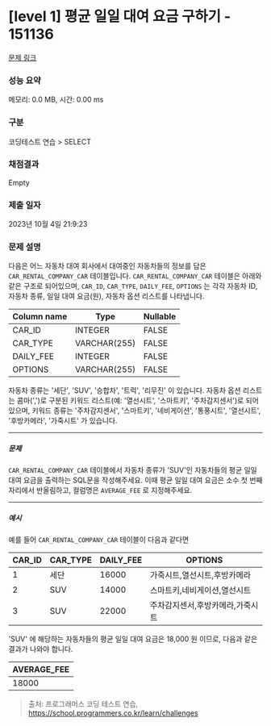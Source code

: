 # [level 1] 평균 일일 대여 요금 구하기 - 151136 

[문제 링크](https://school.programmers.co.kr/learn/courses/30/lessons/151136) 

### 성능 요약

메모리: 0.0 MB, 시간: 0.00 ms

### 구분

코딩테스트 연습 > SELECT

### 채점결과

Empty

### 제출 일자

2023년 10월 4일 21:9:23

### 문제 설명

<p style="user-select: auto;">다음은 어느 자동차 대여 회사에서 대여중인 자동차들의 정보를 담은 <code style="user-select: auto;">CAR_RENTAL_COMPANY_CAR</code> 테이블입니다. <code style="user-select: auto;">CAR_RENTAL_COMPANY_CAR</code> 테이블은 아래와 같은 구조로 되어있으며, <code style="user-select: auto;">CAR_ID</code>, <code style="user-select: auto;">CAR_TYPE</code>, <code style="user-select: auto;">DAILY_FEE</code>, <code style="user-select: auto;">OPTIONS</code> 는 각각 자동차 ID, 자동차 종류, 일일 대여 요금(원), 자동차 옵션 리스트를 나타냅니다.</p>
<table class="table" style="user-select: auto;">
        <thead style="user-select: auto;"><tr style="user-select: auto;">
<th style="user-select: auto;">Column name</th>
<th style="user-select: auto;">Type</th>
<th style="user-select: auto;">Nullable</th>
</tr>
</thead>
        <tbody style="user-select: auto;"><tr style="user-select: auto;">
<td style="user-select: auto;">CAR_ID</td>
<td style="user-select: auto;">INTEGER</td>
<td style="user-select: auto;">FALSE</td>
</tr>
<tr style="user-select: auto;">
<td style="user-select: auto;">CAR_TYPE</td>
<td style="user-select: auto;">VARCHAR(255)</td>
<td style="user-select: auto;">FALSE</td>
</tr>
<tr style="user-select: auto;">
<td style="user-select: auto;">DAILY_FEE</td>
<td style="user-select: auto;">INTEGER</td>
<td style="user-select: auto;">FALSE</td>
</tr>
<tr style="user-select: auto;">
<td style="user-select: auto;">OPTIONS</td>
<td style="user-select: auto;">VARCHAR(255)</td>
<td style="user-select: auto;">FALSE</td>
</tr>
</tbody>
      </table>
<p style="user-select: auto;">자동차 종류는 '세단', 'SUV', '승합차', '트럭', '리무진' 이 있습니다. 자동차 옵션 리스트는 콤마(',')로 구분된 키워드 리스트(예: '열선시트', '스마트키', '주차감지센서')로 되어있으며, 키워드 종류는 '주차감지센서', '스마트키', '네비게이션', '통풍시트', '열선시트', '후방카메라', '가죽시트' 가 있습니다.</p>

<hr style="user-select: auto;">

<h5 style="user-select: auto;">문제</h5>

<p style="user-select: auto;"><code style="user-select: auto;">CAR_RENTAL_COMPANY_CAR</code> 테이블에서 자동차 종류가 'SUV'인 자동차들의 평균 일일 대여 요금을 출력하는 SQL문을 작성해주세요. 이때 평균 일일 대여 요금은 소수 첫 번째 자리에서 반올림하고, 컬럼명은 <code style="user-select: auto;">AVERAGE_FEE</code> 로 지정해주세요.</p>

<hr style="user-select: auto;">

<h5 style="user-select: auto;">예시</h5>

<p style="user-select: auto;">예를 들어 <code style="user-select: auto;">CAR_RENTAL_COMPANY_CAR</code> 테이블이 다음과 같다면</p>
<table class="table" style="user-select: auto;">
        <thead style="user-select: auto;"><tr style="user-select: auto;">
<th style="user-select: auto;">CAR_ID</th>
<th style="user-select: auto;">CAR_TYPE</th>
<th style="user-select: auto;">DAILY_FEE</th>
<th style="user-select: auto;">OPTIONS</th>
</tr>
</thead>
        <tbody style="user-select: auto;"><tr style="user-select: auto;">
<td style="user-select: auto;">1</td>
<td style="user-select: auto;">세단</td>
<td style="user-select: auto;">16000</td>
<td style="user-select: auto;">가죽시트,열선시트,후방카메라</td>
</tr>
<tr style="user-select: auto;">
<td style="user-select: auto;">2</td>
<td style="user-select: auto;">SUV</td>
<td style="user-select: auto;">14000</td>
<td style="user-select: auto;">스마트키,네비게이션,열선시트</td>
</tr>
<tr style="user-select: auto;">
<td style="user-select: auto;">3</td>
<td style="user-select: auto;">SUV</td>
<td style="user-select: auto;">22000</td>
<td style="user-select: auto;">주차감지센서,후방카메라,가죽시트</td>
</tr>
</tbody>
      </table>
<p style="user-select: auto;">'SUV' 에 해당하는 자동차들의 평균 일일 대여 요금은 18,000 원 이므로, 다음과 같은 결과가 나와야 합니다.</p>
<table class="table" style="user-select: auto;">
        <thead style="user-select: auto;"><tr style="user-select: auto;">
<th style="user-select: auto;">AVERAGE_FEE</th>
</tr>
</thead>
        <tbody style="user-select: auto;"><tr style="user-select: auto;">
<td style="user-select: auto;">18000</td>
</tr>
</tbody>
      </table>

> 출처: 프로그래머스 코딩 테스트 연습, https://school.programmers.co.kr/learn/challenges